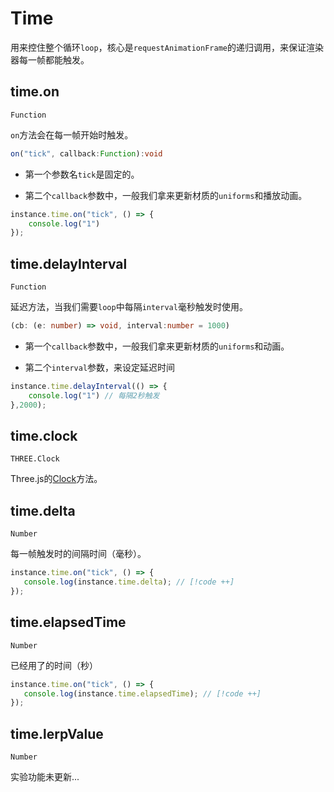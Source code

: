 # Time

用来控住整个循环`loop`，核心是`requestAnimationFrame`的递归调用，来保证渲染器每一帧都能触发。
## time.on
`Function`

`on`方法会在每一帧开始时触发。

```typescript
on("tick", callback:Function):void
```

- 第一个参数名`tick`是固定的。

- 第二个`callback`参数中，一般我们拿来更新材质的`uniforms`和播放动画。

```typescript {1,3}
instance.time.on("tick", () => {
    console.log("1") 
});
```

## time.delayInterval
`Function`

延迟方法，当我们需要`loop`中每隔`interval`毫秒触发时使用。

```typescript
(cb: (e: number) => void, interval:number = 1000)
```
- 第一个`callback`参数中，一般我们拿来更新材质的`uniforms`和动画。

- 第二个`interval`参数，来设定延迟时间

```typescript {1,3}
instance.time.delayInterval(() => {
    console.log("1") // 每隔2秒触发
},2000);
```

## time.clock
`THREE.Clock`

Three.js的[Clock](https://threejs.org/docs/index.html?q=Clock#api/en/core/Clock)方法。

## time.delta
`Number`

每一帧触发时的间隔时间（毫秒）。

```typescript
instance.time.on("tick", () => {
   console.log(instance.time.delta); // [!code ++]
});
```

## time.elapsedTime
`Number`

已经用了的时间（秒）

```typescript 
instance.time.on("tick", () => {
   console.log(instance.time.elapsedTime); // [!code ++]
});
```

## time.lerpValue
`Number`

实验功能未更新...

